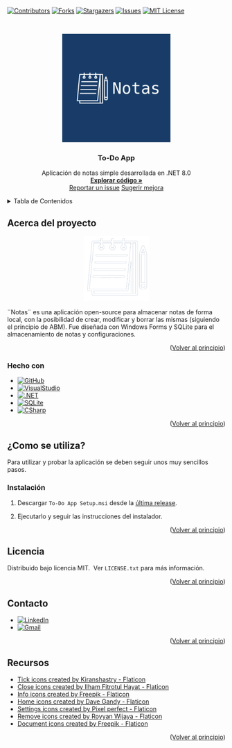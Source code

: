 <a name="readme-top"></a>
[![Contributors][contributors-shield]][contributors-url]
[![Forks][forks-shield]][forks-url]
[![Stargazers][stars-shield]][stars-url]
[![Issues][issues-shield]][issues-url]
[![MIT License][license-shield]][license-url]



<!-- LOGO -->
<br />
<div style="text-align: center;">
  <a href="https://github.com/rafajaime/to-do-app">
    <p align="center">
  <img src="https://github.com/rafajaime/to-do-app/blob/main/imagenes/Notas.png?raw=true" alt="Logo" width="250" height="250">
    </p>
  </a>

<h3 align="center">To-Do App</h3>

  <p align="center">
    Aplicación de notas simple desarrollada en .NET 8.0
    <br />
    <a href="https://github.com/rafajaime/to-do-app/tree/main/To-Do%20App"><strong>Explorar código »</strong></a>
    <br />
    <a href="https://github.com/rafajaime/to-do-app/issues/new?labels=bug&template=bug-report---.md">Reportar un issue</a>
    <a href="https://github.com/rafajaime/to-do-app/issues/new?labels=enhancement&template=feature-request---.md">Sugerir mejora</a>
	<br />
  </p>
</div>



<!-- TDC -->
<details>
  <summary>Tabla de Contenidos</summary>
  <ol>
    <li>
      <a href="#Acerca-del-proyecto">Acerca del proyecto</a>
      <ul>
        <li><a href="#Hecho-con">Hecho con</a></li>
      </ul>
    </li>
    <li>
      <a href="#¿Como-se-utiliza?">¿Como se utiliza?</a>
      <ul>
        <li><a href="#Instalación">Instalación</a></li>
      </ul>
    </li>
    <li><a href="#Licencia">Licencia</a></li>
    <li><a href="#Contacto">Contacto</a></li>
    <li><a href="#Recursos">Recursos</a></li>
  </ol>
</details>



<!-- ABOUT -->
## Acerca del proyecto

<div style="text-align: center;">
      <p align="center">
  <img src="https://github.com/rafajaime/to-do-app/blob/main/imagenes/notas_intro1.png?raw=true" width="150" height="150" />
    </p>
<div/>

<div style= "text-align:left;">
¨Notas¨ es una aplicación open-source para almacenar notas de forma local, con la posibilidad de crear, modificar y borrar las mismas (siguiendo el principio de ABM).
Fue diseñada con Windows Forms y SQLite para el almacenamiento de notas y configuraciones.
<p align="right">(<a href="#readme-top">Volver al principio</a>)</p>



### Hecho con

* [![GitHub][github-shield]][github-url]
* [![VisualStudio][visualstudio-shield]][visualstudio-url]
* [![.NET][.net-shield]][.net-url]
* [![SQLite][sqlite-shield]][sqlite-url]
* [![CSharp][csharp-shield]][csharp-url]

<p align="right">(<a href="#readme-top">Volver al principio</a>)</p>



<!-- USAGE -->
## ¿Como se utiliza?
Para utilizar y probar la aplicación se deben seguir unos muy sencillos pasos.
### Instalación

1. Descargar `To-Do App Setup.msi` desde la [última release](https://github.com/rafajaime/to-do-app/releases/latest).

2. Ejecutarlo y seguir las instrucciones del instalador.

<p align="right">(<a href="#readme-top">Volver al principio</a>)</p>

<!-- LICENCE -->
## Licencia

Distribuido bajo licencia MIT. &nbsp;Ver `LICENSE.txt` para más información.

<p align="right">(<a href="#readme-top">Volver al principio</a>)</p>



<!-- CONTACT -->
## Contacto

* [![LinkedIn][linkedin-shield]][linkedin-url]
* [![Gmail][gmail-shield]][gmail-url]

<p align="right">(<a href="#readme-top">Volver al principio</a>)</p>


<!-- RESOURCES -->
## Recursos

* <a href="https://www.flaticon.com/free-icons/tick" title="tick icons">Tick icons created by Kiranshastry - Flaticon</a>
* []()<a href="https://www.flaticon.com/free-icons/close" title="close icons">Close icons created by Ilham Fitrotul Hayat - Flaticon</a>
* []()<a href="https://www.flaticon.com/free-icons/info" title="info icons">Info icons created by Freepik - Flaticon</a>
* []()<a href="https://www.flaticon.com/free-icons/home" title="home icons">Home icons created by Dave Gandy - Flaticon</a>
* []()<a href="https://www.flaticon.com/free-icons/settings" title="settings icons">Settings icons created by Pixel perfect - Flaticon</a>
* []()<a href="https://www.flaticon.com/free-icons/remove" title="remove icons">Remove icons created by Royyan Wijaya - Flaticon</a>
* []()<a href="https://www.flaticon.com/free-icons/document" title="document icons">Document icons created by Freepik - Flaticon</a>


<p align="right">(<a href="#readme-top">Volver al principio</a>)</p>
</div>
<!-- MARKDOWN BADGES -->
<!-- https://github.com/Ileriayo/markdown-badges -->


[contributors-shield]: https://img.shields.io/github/contributors/rafajaime/to-do-app.svg?style=for-the-badge
[contributors-url]: https://github.com/rafajaime/to-do-app/graphs/contributors
[forks-shield]: https://img.shields.io/github/forks/rafajaime/to-do-app.svg?style=for-the-badge
[forks-url]: https://github.com/rafajaime/to-do-app/network/members
[stars-shield]: https://img.shields.io/github/stars/rafajaime/to-do-app.svg?style=for-the-badge
[stars-url]: https://github.com/rafajaime/to-do-app/stargazers
[issues-shield]: https://img.shields.io/github/issues/rafajaime/to-do-app.svg?style=for-the-badge
[issues-url]: https://github.com/rafajaime/to-do-app/issues
[license-shield]: https://img.shields.io/github/license/rafajaime/to-do-app.svg?style=for-the-badge
[license-url]: https://github.com/rafajaime/to-do-app/blob/master/LICENSE.txt
[linkedin-shield]: https://img.shields.io/badge/-LinkedIn-black.svg?style=for-the-badge&logo=linkedin&colorB=555
[linkedin-url]: https://linkedin.com/in/rafael-jaime
[gmail-shield]: https://img.shields.io/badge/Gmail-D14836?style=for-the-badge&logo=gmail&logoColor=white
[gmail-url]: mailto:jaimerafael.pp@gmail.com


[github-url]: https://github.com/
[github-shield]: https://img.shields.io/badge/github-%23121011.svg?style=for-the-badge&logo=github&logoColor=white
[visualstudio-url]: https://visualstudio.microsoft.com/es/
[visualstudio-shield]: https://img.shields.io/badge/Visual%20Studio-5C2D91.svg?style=for-the-badge&logo=visual-studio&logoColor=white
[.net-url]: https://dotnet.microsoft.com/es-es/learn/dotnet/what-is-dotnet
[.net-shield]: https://img.shields.io/badge/.NET-5C2D91?style=for-the-badge&logo=.net&logoColor=white
[sqlite-url]: https://www.sqlite.org/
[sqlite-shield]: https://img.shields.io/badge/sqlite-%2307405e.svg?style=for-the-badge&logo=sqlite&logoColor=white
[csharp-url]: https://es.wikipedia.org/wiki/C_Sharp
[csharp-shield]: https://img.shields.io/badge/c%23-%23239120.svg?style=for-the-badge&logo=csharp&logoColor=white
